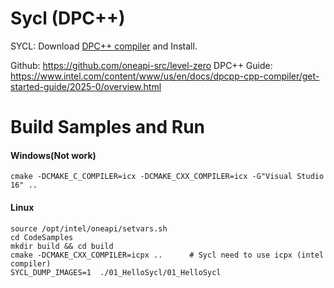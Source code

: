 # Sycl (DPC++)

SYCL: Download [DPC++ compiler](https://www.intel.com/content/www/us/en/developer/tools/oneapi/dpc-compiler-download.html) and Install.

Github: https://github.com/oneapi-src/level-zero
DPC++ Guide: https://www.intel.com/content/www/us/en/docs/dpcpp-cpp-compiler/get-started-guide/2025-0/overview.html

# Build Samples and Run

#### Windows(Not work)

    cmake -DCMAKE_C_COMPILER=icx -DCMAKE_CXX_COMPILER=icx -G"Visual Studio 16" ..

#### Linux

    source /opt/intel/oneapi/setvars.sh
    cd CodeSamples
    mkdir build && cd build
    cmake -DCMAKE_CXX_COMPILER=icpx ..      # Sycl need to use icpx (intel compiler)
    SYCL_DUMP_IMAGES=1  ./01_HelloSycl/01_HelloSycl
